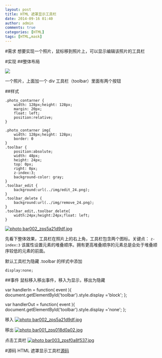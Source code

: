 ```yaml
---
layout: post
title: HTML 遮罩显示工具栏 
date: 2014-09-16 01:40
author: admin
comments: true
categories: [HTML]
tags: [HTML,mask]
---
```


#需求
想要实现一个照片，鼠标移到照片上，可以显示编辑该照片的工具栏

#实现
##整体布局
	  <div id="photo_id" class="photo_contarner" onmouseover="handlerIn( event )" onmouseout="handlerOut( event )">
	        <a href="javascript:void(0);" onclick="alert('我是底图');" >
	            <img  src="img/wl_white.png"  />
	            <div class="toolbar" name="toolbar" id="toolbar">
	                <a href="javascript:void(0);" class="toolbar_edit" onclick="alert('编辑一把');"  >
	                </a>
	                <a href="javascript:void(0);" class="toolbar_delete" onclick="alert('删了吧');" >
	                </a>
	            </div>
	        </a>
	    </div>

一个照片，上面加一个 div 工具栏（toolbar）里面有两个按钮

##样式

	.photo_contarner {
	    width: 128px;height: 128px;
	    margin: 20px;
	    float: left;
	    position:relative;
	}
	
	.photo_contarner img{
	    width: 128px;height: 128px;
	    border: 0
	}
	.toolbar {
	    position:absolute;
	    width: 48px;
	    height: 24px;
	    top: 0px;
	    right: 0px;
	    z-index:3;
	    background-color: gray;
	}
	.toolbar_edit {
	    background:url(../img/edit_24.png);
	}
	.toolbar_delete {
	    background:url(../img/remove_24.png);
	}
	.toolbar_edit,.toolbar_delete{
	    width:24px;height:24px;float: left;
	}

<a href="http://s1288.photobucket.com/user/waylau/media/waylau%20blog/bar002_zps5a21d9df.jpg.html" target="_blank"><img src="http://i1288.photobucket.com/albums/b484/waylau/waylau%20blog/bar002_zps5a21d9df.jpg" border="0" alt=" photo bar002_zps5a21d9df.jpg"/></a>

先看下整体效果，工具栏在照片上的右上角，工具栏包含两个图标。关键点： `z-index:3` 该属性设置元素的堆叠顺序。拥有更高堆叠顺序的元素总是会处于堆叠顺序较低的元素的前面。

默认工具栏为隐藏 .toolbar 的样式中添加

    display:none;

##事件
鼠标移入移出事件，移入为显示，移出为隐藏

var handlerIn = function( event ){
    document.getElementById('toolbar').style.display ='block';
};

var handlerOut = function( event ){
    document.getElementById('toolbar').style.display ='none';
};

移入
<a href="http://s1288.photobucket.com/user/waylau/media/waylau%20blog/bar002_zps5a21d9df.jpg.html" target="_blank"><img src="http://i1288.photobucket.com/albums/b484/waylau/waylau%20blog/bar002_zps5a21d9df.jpg" border="0" alt=" photo bar002_zps5a21d9df.jpg"/></a>

移出
<a href="http://s1288.photobucket.com/user/waylau/media/waylau%20blog/bar001_zps018d0a02.jpg.html" target="_blank"><img src="http://i1288.photobucket.com/albums/b484/waylau/waylau%20blog/bar001_zps018d0a02.jpg" border="0" alt=" photo bar001_zps018d0a02.jpg"/></a>

点击工具栏
<a href="http://s1288.photobucket.com/user/waylau/media/waylau%20blog/bar003_zpsf0a8f537.jpg.html" target="_blank"><img src="http://i1288.photobucket.com/albums/b484/waylau/waylau%20blog/bar003_zpsf0a8f537.jpg" border="0" alt=" photo bar003_zpsf0a8f537.jpg"/></a>

#源码
HTML 遮罩显示工具栏[源码](https://github.com/waylau/html-css-demo/blob/master/MaskDisplay.html)

